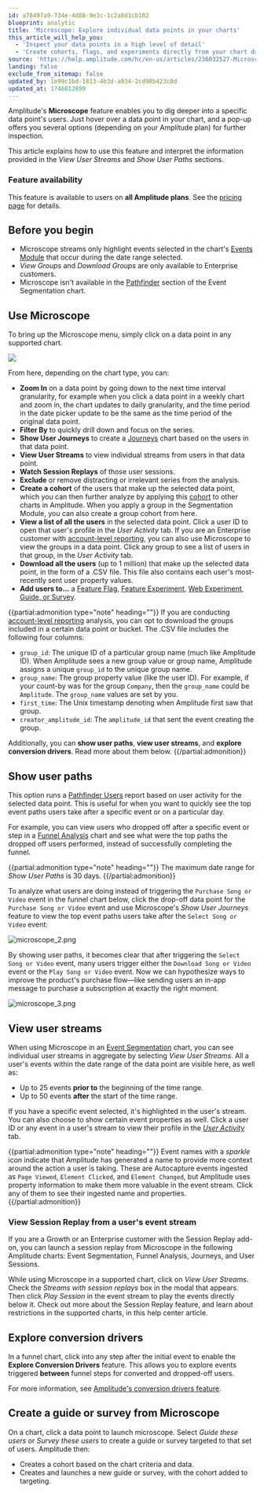 ```yaml
---
id: a78497a9-734e-4d88-9e3c-1c2a8d1cb102
blueprint: analytic
title: 'Microscope: Explore individual data points in your charts'
this_article_will_help_you:
  - 'Inspect your data points in a high level of detail'
  - 'Create cohorts, flags, and experiments directly from your chart data points'
source: 'https://help.amplitude.com/hc/en-us/articles/236032527-Microscope-Explore-individual-data-points-in-your-charts'
landing: false
exclude_from_sitemap: false
updated_by: 1e99c1bd-1813-4b3d-a934-2cd98b423c0d
updated_at: 1746812899
---
```

Amplitude's **Microscope** feature enables you to dig deeper into a specific data point's users. Just hover over a data point in your chart, and a pop-up offers you several options (depending on your Amplitude plan) for further inspection.

This article explains how to use this feature and interpret the information provided in the *View User Streams* and *Show User Paths* sections. 

### Feature availability

This feature is available to users on **all Amplitude plans**. See the [pricing page](https://amplitude.com/pricing) for details.

## Before you begin

* Microscope streams only highlight events selected in the chart's [Events Module](/docs/analytics/charts/build-charts-add-events) that occur during the date range selected.
* *View Groups* and *Download Groups* are only available to Enterprise customers.
* Microscope isn't available in the [Pathfinder](/docs/analytics/charts/event-segmentation/event-segmentation-custom-formulas) section of the Event Segmentation chart.

## Use Microscope

To bring up the Microscope menu, simply click on a data point in any supported chart.

![](statamic://asset::help_center_conversions::analytics/microscope.png)

From here, depending on the chart type, you can:

* **Zoom In** on a data point by going down to the next time interval granularity, for example when you click a data point in a weekly chart and zoom in, the chart updates to daily granularity, and the time period in the date picker update to be the same as the time period of the original data point.
* **Filter By** to quickly drill down and focus on the series.
* **Show User Journeys** to create a [Journeys](/docs/analytics/charts/journeys) chart based on the users in that data point.
* **View User Streams** to view individual streams from users in that data point.
* **Watch Session Replays** of those user sessions.
* **Exclude** or remove distracting or irrelevant series from the analysis.
* **Create a cohort** of the users that make up the selected data point, which you can then further analyze by applying this [cohort](/docs/analytics/behavioral-cohorts) to other charts in Amplitude. When you apply a group in the Segmentation Module, you can also create a group cohort from here.
* **View a list of all the users** in the selected data point. Click a user ID to open that user's profile in the *User Activity* tab. If you are an Enterprise customer with [account-level reporting](/docs/analytics/account-level-reporting), you can also use Microscope to view the groups in a data point. Click any group to see a list of users in that group, in the *User Activity* tab.
* **Download all the users** (up to 1 million) that make up the selected data point, in the form of a .CSV file. This file also contains each user's most-recently sent user property values.
* **Add users to...** a [Feature Flag](/docs/feature-experiment/workflow/feature-flag-rollouts), [Feature Experiment](/docs/feature-experiment), [Web Experiment](/docs/web-experiment), [Guide, or Survey](/docs/guides-and-surveys).

{{partial:admonition type="note" heading=""}}
If you are conducting [account-level reporting](/docs/analytics/account-level-reporting) analysis, you can opt to download the groups included in a certain data point or bucket. The .CSV file includes the following four columns:

* `group_id`: The unique ID of a particular group name (much like Amplitude ID). When Amplitude sees a new group value or group name, Amplitude assigns a unique `group_id` to the unique group name.
* `group_name`: The group property value (like the user ID). For example, if your count-by was for the group `Company`, then the `group_name` could be `Amplitude`. The `group_name` values are set by you.
* `first_time`: The Unix timestamp denoting when Amplitude first saw that group.
* `creator_amplitude_id`: The `amplitude_id` that sent the event creating the group.

Additionally, you can **show user paths**, **view user streams**, and **explore conversion drivers**. Read more about them below.
{{/partial:admonition}}


## Show user paths

This option runs a [Pathfinder Users](/docs/analytics/charts/journeys/journeys-understand-paths) report based on user activity for the selected data point. This is useful for when you want to quickly see the top event paths users take after a specific event or on a particular day.

For example, you can view users who dropped off after a specific event or step in a [Funnel Analysis](/docs/analytics/charts/funnel-analysis/funnel-analysis-build) chart and see what were the top paths the dropped off users performed, instead of successfully completing the funnel.

{{partial:admonition type="note" heading=""}}
The maximum date range for *Show User Paths* is 30 days.
{{/partial:admonition}}

To analyze what users are doing instead of triggering the `Purchase Song or Video` event in the funnel chart below, click the drop-off data point for the `Purchase
 Song or Video` event and use Microscope's *Show User Journeys* feature to view the top event paths users take after the `Select Song or Video` event:

![microscope_2.png](/docs/output/img/analytics/microscope-2.png)

By showing user paths, it becomes clear that after triggering the `Select Song or Video` event, many users trigger either the `Download Song or Video` event or the `Play Song or Video` event. Now we can hypothesize ways to improve the product's purchase flow—like sending users an in-app message to purchase a subscription at exactly the right moment.

![microscope_3.png](/docs/output/img/analytics/microscope-3.png)

## View user streams

When using Microscope in an [Event Segmentation](/docs/analytics/charts/event-segmentation/event-segmentation-build) chart, you can see individual user streams in aggregate by selecting *View User Streams*. All a user's events within the date range of the data point are visible here, as well as:

* Up to 25 events **prior to** the beginning of the time range.
* Up to 50 events **after** the start of the time range.

If you have a specific event selected, it's highlighted in the user's stream. You can also choose to show certain event properties as well. Click a user ID or any event in a user's stream to view their profile in the *[User Activity](/docs/analytics/user-data-lookup)* tab.

{{partial:admonition type="note" heading=""}}
Event names with a *sparkle* icon indicate that Amplitude has generated a name to provide more context around the action a user is taking. These are Autocapture events ingested as `Page Viewed`, `Element Clicked`, and `Element Changed`, but Amplitude uses property information to make them more valuable in the event stream. Click any of them to see their ingested name and properties.
{{/partial:admonition}}

### View Session Replay from a user's event stream

If you are a Growth or an Enterprise customer with the Session Replay add-on, you can launch a session replay from Microscope in the following Amplitude charts: Event Segmentation, Funnel Analysis, Journeys, and User Sessions.

While using Microscope in a supported chart, click on *View User Streams*. Check the *Streams with session replays* box in the modal that appears. Then click *Play Session* in the event stream to play the events directly below it. Check out more about the Session Replay feature, and learn about restrictions in the supported charts, in this help center article.

## Explore conversion drivers

In a funnel chart, click into any step after the initial event to enable the **Explore Conversion Drivers** feature. This allows you to explore events triggered **between** funnel steps for converted and dropped-off users.

For more information, see [Amplitude's conversion drivers feature](/docs/analytics/charts/funnel-analysis/funnel-analysis-identify-conversion-drivers).

## Create a guide or survey from Microscope

On a chart, click a data point to launch microscope. Select *Guide these users* or *Survey these users* to create a guide or survey targeted to that set of users. Amplitude then:

* Creates a cohort based on the chart criteria and data.
* Creates and launches a new guide or survey, with the cohort added to targeting.